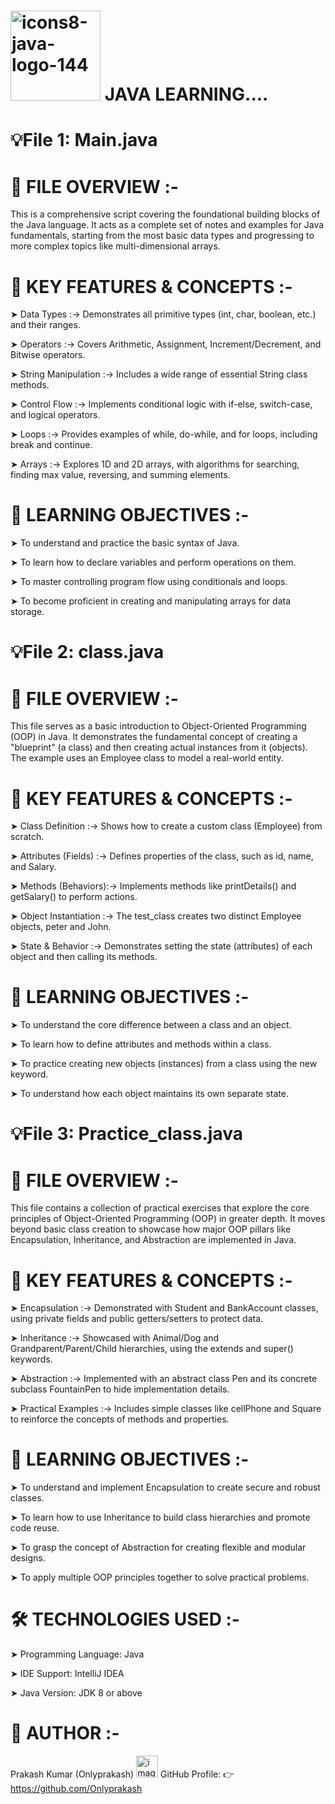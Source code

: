#  <img width="144" height="144" alt="icons8-java-logo-144" src="https://github.com/user-attachments/assets/24073abe-11b6-412d-938a-a32f61e81b51" /> JAVA LEARNING....

# 💡File 1: Main.java
# 📘 FILE OVERVIEW :-

This is a comprehensive script covering the foundational building blocks of the Java language. It acts as a complete set of notes and examples for Java fundamentals, starting from the most basic data types and progressing to more complex topics like multi-dimensional arrays.

# 🚀 KEY FEATURES & CONCEPTS :-

➤ Data Types :->   Demonstrates all primitive types (int, char, boolean, etc.) and their ranges.

➤ Operators :->   Covers Arithmetic, Assignment, Increment/Decrement, and Bitwise operators.

➤ String Manipulation :->   Includes a wide range of essential String class methods.

➤ Control Flow :->   Implements conditional logic with if-else, switch-case, and logical operators.

➤ Loops :->   Provides examples of while, do-while, and for loops, including break and continue.

➤ Arrays :->  Explores 1D and 2D arrays, with algorithms for searching, finding max value, reversing, and summing elements.

# 🧠 LEARNING OBJECTIVES :-

➤ To understand and practice the basic syntax of Java.

➤ To learn how to declare variables and perform operations on them.

➤ To master controlling program flow using conditionals and loops.

➤ To become proficient in creating and manipulating arrays for data storage.


# 💡File 2: class.java
# 📘 FILE OVERVIEW :-

This file serves as a basic introduction to Object-Oriented Programming (OOP) in Java. It demonstrates the fundamental concept of creating a "blueprint" (a class) and then creating actual instances from it (objects). The example uses an Employee class to model a real-world entity.

# 🚀 KEY FEATURES & CONCEPTS :-

➤ Class Definition :->   Shows how to create a custom class (Employee) from scratch.

➤ Attributes (Fields) :->   Defines properties of the class, such as id, name, and Salary.

➤ Methods (Behaviors):->   Implements methods like printDetails() and getSalary() to perform actions.

➤ Object Instantiation :->   The test_class creates two distinct Employee objects, peter and John.

➤ State & Behavior :->   Demonstrates setting the state (attributes) of each object and then calling its methods.

# 🧠 LEARNING OBJECTIVES :-

➤ To understand the core difference between a class and an object.

➤ To learn how to define attributes and methods within a class.

➤ To practice creating new objects (instances) from a class using the new keyword.

➤ To understand how each object maintains its own separate state.


# 💡File 3: Practice_class.java
# 📘 FILE OVERVIEW :-

This file contains a collection of practical exercises that explore the core principles of Object-Oriented Programming (OOP) in greater depth. It moves beyond basic class creation to showcase how major OOP pillars like Encapsulation, Inheritance, and Abstraction are implemented in Java.

# 🚀 KEY FEATURES & CONCEPTS :-

➤ Encapsulation :->   Demonstrated with Student and BankAccount classes, using private fields and public getters/setters to protect data.

➤ Inheritance :->   Showcased with Animal/Dog and Grandparent/Parent/Child hierarchies, using the extends and super() keywords.

➤ Abstraction :->   Implemented with an abstract class Pen and its concrete subclass FountainPen to hide implementation details.

➤ Practical Examples :->   Includes simple classes like cellPhone and Square to reinforce the concepts of methods and properties.

# 🧠 LEARNING OBJECTIVES :-

➤ To understand and implement Encapsulation to create secure and robust classes.

➤ To learn how to use Inheritance to build class hierarchies and promote code reuse.

➤ To grasp the concept of Abstraction for creating flexible and modular designs.

➤ To apply multiple OOP principles together to solve practical problems.

# 🛠️ TECHNOLOGIES USED :-

➤ Programming Language: Java

➤ IDE Support: IntelliJ IDEA

➤ Java Version: JDK 8 or above

# 👤 AUTHOR :-

Prakash Kumar (Onlyprakash)  <img width="35" height="35" alt="image" src="https://github.com/user-attachments/assets/743ac30a-5967-4759-8d2b-4b839c64cec6" />  GitHub Profile: 👉 https://github.com/Onlyprakash
